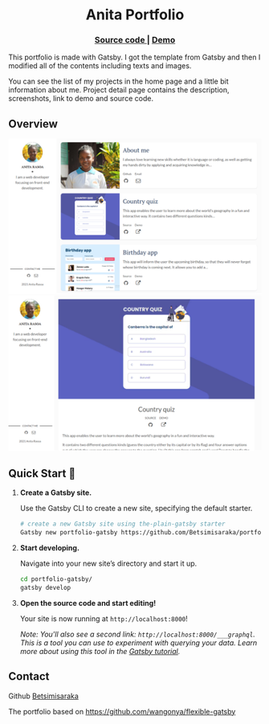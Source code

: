 <h1 align="center">
  Anita Portfolio
</h1>

<div align="center">
  <h3>
    <a href="https://github.com/Betsimisaraka/portfolio-gatsby">
      Source code
    </a>
    <span> | </span>
    <a href="https://anita.onja.org/">
      Demo
    </a>
  </h3>
</div>

This portfolio is made with Gatsby. I got the template from Gatsby and then I modified all of the contents including texts and images.

You can see the list of my projects in the home page and a little bit information about me. Project detail page contains the description, screenshots, link to demo and source code.

## Overview

![screenshot](./static/home-page-screenshot.webp)
![screenshot](./static/post-page-screenshot.webp)

## Quick Start 🚀

1.  **Create a Gatsby site.**

    Use the Gatsby CLI to create a new site, specifying the default starter.

    ```sh
    # create a new Gatsby site using the-plain-gatsby starter
    Gatsby new portfolio-gatsby https://github.com/Betsimisaraka/portfolio-gatsby
    ```

2.  **Start developing.**

    Navigate into your new site’s directory and start it up.

    ```sh
    cd portfolio-gatsby/
    gatsby develop
    ```

3.  **Open the source code and start editing!**

    Your site is now running at `http://localhost:8000`!

    _Note: You'll also see a second link: _`http://localhost:8000/___graphql`_. This is a tool you can use to experiment with querying your data. Learn more about using this tool in the [Gatsby tutorial](https://www.gatsbyjs.org/tutorial/part-five/#introducing-graphiql)._

## Contact

Github [Betsimisaraka](https://github.com/Betsimisaraka)

The portfolio based on https://github.com/wangonya/flexible-gatsby
